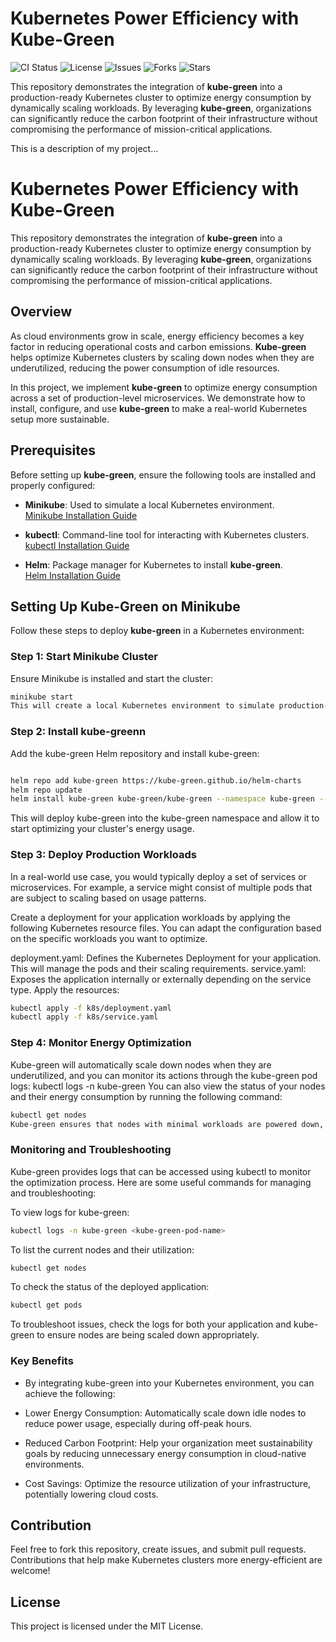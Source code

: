 # Kubernetes Power Efficiency with Kube-Green

![CI Status](https://img.shields.io/github/workflow/status/firstPole/kube-green-integration/CI)
![License](https://img.shields.io/github/license/firstPole/kube-green-integration)
![Issues](https://img.shields.io/github/issues/firstPole/kube-green-integration)
![Forks](https://img.shields.io/github/forks/firstPole/kube-green-integration)
![Stars](https://img.shields.io/github/stars/firstPole/kube-green-integration)

This repository demonstrates the integration of **kube-green** into a production-ready Kubernetes cluster to optimize energy consumption by dynamically scaling workloads. By leveraging **kube-green**, organizations can significantly reduce the carbon footprint of their infrastructure without compromising the performance of mission-critical applications.


This is a description of my project...

# Kubernetes Power Efficiency with Kube-Green

This repository demonstrates the integration of **kube-green** into a production-ready Kubernetes cluster to optimize energy consumption by dynamically scaling workloads. By leveraging **kube-green**, organizations can significantly reduce the carbon footprint of their infrastructure without compromising the performance of mission-critical applications.

## Overview

As cloud environments grow in scale, energy efficiency becomes a key factor in reducing operational costs and carbon emissions. **Kube-green** helps optimize Kubernetes clusters by scaling down nodes when they are underutilized, reducing the power consumption of idle resources.

In this project, we implement **kube-green** to optimize energy consumption across a set of production-level microservices. We demonstrate how to install, configure, and use **kube-green** to make a real-world Kubernetes setup more sustainable.

## Prerequisites

Before setting up **kube-green**, ensure the following tools are installed and properly configured:

- **Minikube**: Used to simulate a local Kubernetes environment.  
  [Minikube Installation Guide](https://minikube.sigs.k8s.io/docs/)
  
- **kubectl**: Command-line tool for interacting with Kubernetes clusters.  
  [kubectl Installation Guide](https://kubernetes.io/docs/tasks/tools/install-kubectl/)
  
- **Helm**: Package manager for Kubernetes to install **kube-green**.  
  [Helm Installation Guide](https://helm.sh/docs/intro/install/)

## Setting Up Kube-Green on Minikube

Follow these steps to deploy **kube-green** in a Kubernetes environment:

### Step 1: Start Minikube Cluster

Ensure Minikube is installed and start the cluster:

```bash
minikube start
This will create a local Kubernetes environment to simulate production-like workloads.
```

###  Step 2: Install kube-greenn
Add the kube-green Helm repository and install kube-green:
```bash

helm repo add kube-green https://kube-green.github.io/helm-charts
helm repo update
helm install kube-green kube-green/kube-green --namespace kube-green --create-namespace
```
This will deploy kube-green into the kube-green namespace and allow it to start optimizing your cluster's energy usage.

### Step 3: Deploy Production Workloads
In a real-world use case, you would typically deploy a set of services or microservices. For example, a service might consist of multiple pods that are subject to scaling based on usage patterns.

Create a deployment for your application workloads by applying the following Kubernetes resource files. You can adapt the configuration based on the specific workloads you want to optimize.

deployment.yaml: Defines the Kubernetes Deployment for your application. This will manage the pods and their scaling requirements.
service.yaml: Exposes the application internally or externally depending on the service type.
Apply the resources:
```bash
kubectl apply -f k8s/deployment.yaml
kubectl apply -f k8s/service.yaml
```
### Step 4: Monitor Energy Optimization
Kube-green will automatically scale down nodes when they are underutilized, and you can monitor its actions through the kube-green pod logs:
kubectl logs -n kube-green <kube-green-pod-name>
You can also view the status of your nodes and their energy consumption by running the following command:
```bash
kubectl get nodes
Kube-green ensures that nodes with minimal workloads are powered down, reducing overall energy consumption.
```
### Monitoring and Troubleshooting
Kube-green provides logs that can be accessed using kubectl to monitor the optimization process. Here are some useful commands for managing and troubleshooting:

To view logs for kube-green:
```bash
kubectl logs -n kube-green <kube-green-pod-name>
```
To list the current nodes and their utilization:
```bash
kubectl get nodes
```
To check the status of the deployed application:
```bash
kubectl get pods
```
To troubleshoot issues, check the logs for both your application and kube-green to ensure nodes are being scaled down appropriately.

### Key Benefits
- By integrating kube-green into your Kubernetes environment, you can achieve the following:

- Lower Energy Consumption: Automatically scale down idle nodes to reduce power usage, especially during off-peak hours.
- Reduced Carbon Footprint: Help your organization meet sustainability goals by reducing unnecessary energy consumption in cloud-native environments.
- Cost Savings: Optimize the resource utilization of your infrastructure, potentially lowering cloud costs.

## Contribution
Feel free to fork this repository, create issues, and submit pull requests. Contributions that help make Kubernetes clusters more energy-efficient are welcome!

## License
This project is licensed under the MIT License.
